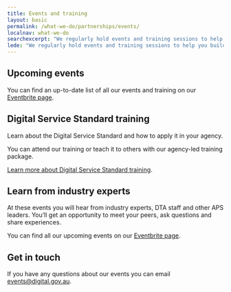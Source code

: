 ```yaml
---
title: Events and training
layout: basic
permalink: /what-we-do/partnerships/events/
localnav: what-we-do
searchexcerpt: "We regularly hold events and training sessions to help you build skills and learn from industry leaders."
lede: "We regularly hold events and training sessions to help you build skills and learn from industry leaders."
---
```


## Upcoming events

You can find an up-to-date list of all our events and training on our [Eventbrite page](https://www.eventbrite.com.au/o/digital-transformation-agency-8025584572).

## Digital Service Standard training

Learn about the Digital Service Standard and how to apply it in your agency.

You can attend our training or teach it to others with our agency-led training package.

[Learn more about Digital Service Standard training](https://www.dta.gov.au/standard/training/).

## Learn from industry experts

At these events you will hear from industry experts, DTA staff and other APS leaders. You’ll get an opportunity to meet your peers, ask questions and share experiences.

You can find all our upcoming events on our [Eventbrite page](https://www.eventbrite.com.au/o/digital-transformation-agency-8025584572).

## Get in touch

If you have any questions about our events you can email [events@digital.gov.au](mailto:events@digital.gov.au).
